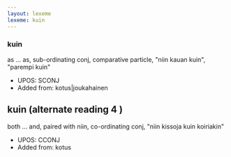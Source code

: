 ```yaml
---
layout: lexeme
lexeme: kuin
---
```


###  kuin

as ... as, sub-ordinating conj, comparative particle, "niin kauan kuin", "parempi kuin"
* UPOS:  SCONJ
* Added from:  kotus|joukahainen


## kuin (alternate reading 4 )

both ... and, paired with niin, co-ordinating conj, "niin kissoja kuin koiriakin"
* UPOS:  CCONJ
* Added from:  kotus

